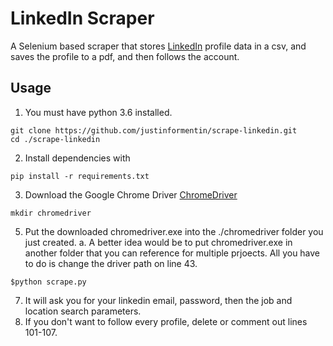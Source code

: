 # LinkedIn Scraper

A Selenium based scraper that stores [LinkedIn](https://linkedin.com) profile data in a csv, and saves the profile to a pdf, and then follows the account.

## Usage

1. You must have python 3.6 installed.
```
git clone https://github.com/justinformentin/scrape-linkedin.git
cd ./scrape-linkedin
```
2. Install dependencies with 
```
pip install -r requirements.txt
```
3. Download the Google Chrome Driver [ChromeDriver](https://sites.google.com/a/chromium.org/chromedriver/)
```
mkdir chromedriver
```
5. Put the downloaded chromedriver.exe into the ./chromedriver folder you just created.
  a. A better idea would be to put chromedriver.exe in another folder that you can reference for multiple prjoects. All you have to do is      change the driver path on line 43.
```
$python scrape.py
```
7. It will ask you for your linkedin email, password, then the job and location search parameters.
8. If you don't want to follow every profile, delete or comment out lines 101-107.
